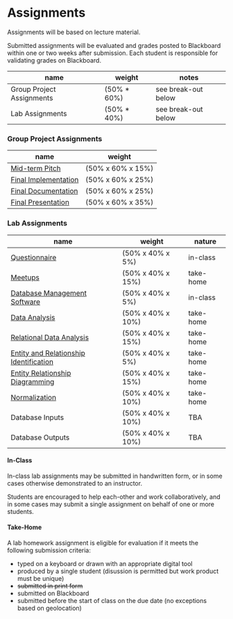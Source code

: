 # Assignments

Assignments will be based on lecture material.

Submitted assignments will be evaluated
 and grades posted to Blackboard
 within one or two weeks after submission.
Each student is responsible for validating grades on Blackboard.

name | weight | notes
--- | --- | ---
Group Project Assignments | (50% * 60%) | see break-out below
Lab Assignments | (50% * 40%) | see break-out below

### Group Project Assignments

name | weight
--- | --- |
[Mid-term Pitch](assignments/group-project/midterm-pitch.md) | (50% x 60% x 15%)
[Final Implementation](assignments/group-project/final-implementation.md) | (50% x 60% x 25%)
[Final Documentation](assignments/group-project/final-documentation.md) | (50% x 60% x 25%)
[Final Presentation](assignments/group-project/final-presentation.md) | (50% x 60% x 35%)

### Lab Assignments

name | weight | nature
--- | --- | ---
[Questionnaire](assignments/lab/questionnaire.md) | (50% x 40% x 5%) | in-class
[Meetups](assignments/lab/meetups.md) | (50% x 40% x 15%) | take-home
[Database Management Software](assignments/lab/database-management-software.md) | (50% x 40% x 5%) | in-class
[Data Analysis](assignments/lab/data-analysis.md) | (50% x 40% x 10%) | take-home
[Relational Data Analysis](assignments/lab/relational-data-analysis.md) | (50% x 40% x 15%) | take-home
[Entity and Relationship Identification](assignments/lab/entity-relationship-identification.md) | (50% x 40% x 5%) | take-home
[Entity Relationship Diagramming](assignments/lab/entity-relationship-diagramming.md) | (50% x 40% x 15%) | take-home
[Normalization](assignments/lab/normalization.md) | (50% x 40% x 10%) | take-home
Database Inputs | (50% x 40% x 10%) | TBA
Database Outputs | (50% x 40% x 10%) | TBA

#### In-Class

In-class lab assignments
 may be submitted in handwritten form,
 or in some cases otherwise demonstrated to an instructor.

Students are encouraged to help each-other
 and work collaboratively,
 and in some cases may submit a single assignment
 on behalf of one or more students.

#### Take-Home

A lab homework assignment is eligible for evaluation if it meets the following submission criteria:

 + typed on a keyboard or drawn with an appropriate digital tool
 + produced by a single student (disussion is permitted but work product must be unique)
 + ~~submitted in print form~~
 + submitted on Blackboard
 + submitted before the start of class on the due date (no exceptions based on geolocation)

